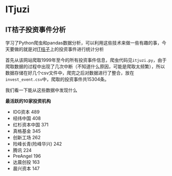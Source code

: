 # ITjuzi

IT桔子投资事件分析
---------------

学习了Python爬虫和pandas数据分析，可以利用这些技术来做一些有趣的事，今天要做的就是对[IT桔子](https://www.itjuzi.com/)上的投资事件进行统计分析

首先从该网站爬取1999年至今的所有投资事件信息，爬虫代码见`itjuzi.py`，由于爬取数据的过程中出现了几次中断（不知道什么原因，可能是爬取太频繁），所以数据存储在好几个csv文件中，爬完之后对数据进行了整合，放在`invest_event.csv`中，爬取的投资事件共15304条。

我们看一下能从这些数据中发现什么

**最活跃的10家投资机构**

- IDG资本         489    
- 经纬中国          408   
- 红杉资本中国        371   
- 真格基金          345	
- 创新工场          262	
- 险峰长青(险峰华兴)    242	
- 腾讯            224	
- PreAngel      196	
- 达晨创投          163	
- 晨兴资本          147	


